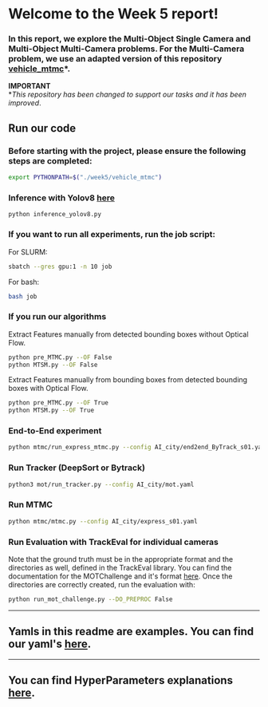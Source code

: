 
# Welcome to the Week 5 report!

### In this report, we explore the Multi-Object Single Camera and Multi-Object Multi-Camera problems. For the Multi-Camera problem, we use an adapted version of this repository [vehicle_mtmc](https://github.com/regob/vehicle_mtmc)*.

**IMPORTANT**  
**This repository has been changed to support our tasks and it has been improved*.

## Run our code

### Before starting with the project, please ensure the following steps are completed:

```bash
export PYTHONPATH=$("./week5/vehicle_mtmc")
```

### Inference with Yolov8 [here](https://github.com/ultralytics/ultralytics)
```
python inference_yolov8.py
```

### If you want to run all experiments, run the job script:

For SLURM:
```bash
sbatch --gres gpu:1 -n 10 job
```
For bash:  
```bash
bash job
```


### If you run our algorithms
Extract Features manually from detected bounding boxes without Optical Flow.
```bash
python pre_MTMC.py --OF False
python MTSM.py --OF False
```

Extract Features manually from bounding boxes from detected bounding boxes with Optical Flow.

```bash
python pre_MTMC.py --OF True
python MTSM.py --OF True
```

### End-to-End experiment

```bash
python mtmc/run_express_mtmc.py --config AI_city/end2end_ByTrack_s01.yaml
```

### Run Tracker (DeepSort or Bytrack)
```bash
python3 mot/run_tracker.py --config AI_city/mot.yaml
```

### Run MTMC

```bash
python mtmc/mtmc.py --config AI_city/express_s01.yaml
```

### Run Evaluation with TrackEval for individual cameras
Note that the ground truth must be in the appropriate format and the directories as well, defined in the TrackEval library. You can find the documentation for the
MOTChallenge and it's format [here](https://github.com/JonathonLuiten/TrackEval/tree/master/docs/MOTChallenge-Official). Once the directories are correctly created, run the evaluation with:
```bash
python run_mot_challenge.py --DO_PREPROC False 
```

------------
## Yamls in this readme are examples. You can find our yaml's [here](https://github.com/mcv-m6-video/mcv-m6-2023-team6/tree/main/week5/vehicle_mtmc/config/AI_city).

--------
## You can find HyperParameters explanations [here](https://github.com/mcv-m6-video/mcv-m6-2023-team6/tree/main/week5/vehicle_mtmc/config/defaults.py).








